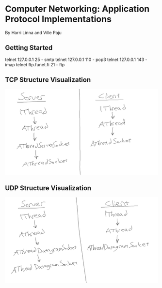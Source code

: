 # Computer Networking: Application Protocol Implementations

By Harri Linna and Ville Paju

## Getting Started

telnet 127.0.0.1 25 - smtp
telnet 127.0.0.1 110 - pop3
telnet 127.0.0.1 143 - imap
telnet ftp.funet.fi 21 - ftp

## TCP Structure Visualization

![tcp-structure](https://github.com/habca/ties323/blob/master/img/tcp-structure.png)

## UDP Structure Visualization

![udp-structure](https://github.com/habca/ties323/blob/master/img/udp-structure.png)
